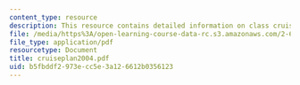 ```yaml
---
content_type: resource
description: This resource contains detailed information on class cruise plan.
file: /media/https%3A/open-learning-course-data-rc.s3.amazonaws.com/2-693-principles-of-oceanographic-instrument-systems-sensors-and-measurements-13-998-spring-2004/b5fbddf2973ecc5e3a126612b0356123_cruiseplan2004.pdf
file_type: application/pdf
resourcetype: Document
title: cruiseplan2004.pdf
uid: b5fbddf2-973e-cc5e-3a12-6612b0356123
---
```

